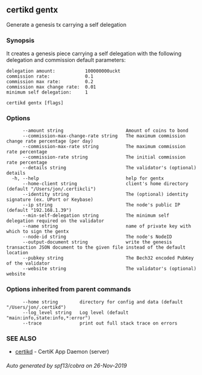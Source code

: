 ## certikd gentx

Generate a genesis tx carrying a self delegation

### Synopsis


It creates a genesis piece carrying a self delegation with the
following delegation and commission default parameters:

	delegation amount:           100000000uckt
	commission rate:             0.1
	commission max rate:         0.2
	commission max change rate:  0.01
	minimum self delegation:     1


```
certikd gentx [flags]
```

### Options

```
      --amount string                       Amount of coins to bond
      --commission-max-change-rate string   The maximum commission change rate percentage (per day)
      --commission-max-rate string          The maximum commission rate percentage
      --commission-rate string              The initial commission rate percentage
      --details string                      The validator's (optional) details
  -h, --help                                help for gentx
      --home-client string                  client's home directory (default "/Users/jon/.certikcli")
      --identity string                     The (optional) identity signature (ex. UPort or Keybase)
      --ip string                           The node's public IP (default "192.168.1.39")
      --min-self-delegation string          The minimum self delegation required on the validator
      --name string                         name of private key with which to sign the gentx
      --node-id string                      The node's NodeID
      --output-document string              write the genesis transaction JSON document to the given file instead of the default location
      --pubkey string                       The Bech32 encoded PubKey of the validator
      --website string                      The validator's (optional) website
```

### Options inherited from parent commands

```
      --home string        directory for config and data (default "/Users/jon/.certikd")
      --log_level string   Log level (default "main:info,state:info,*:error")
      --trace              print out full stack trace on errors
```

### SEE ALSO

* [certikd](certikd.md)	 - CertiK App Daemon (server)

###### Auto generated by spf13/cobra on 26-Nov-2019
